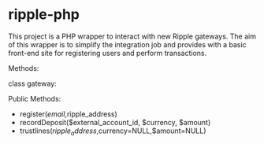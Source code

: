 ripple-php
==========

This project is a PHP wrapper to interact with new Ripple gateways.
The aim of this wrapper is to simplify the integration job and provides with a basic  front-end site for registering users and perform transactions.

Methods:

class gateway:

Public Methods:
  * register($email,$ripple_address)
  * recordDeposit($external_account_id, $currency, $amount)
  * trustlines($ripple_address,$currency=NULL,$amount=NULL)

